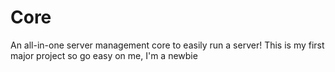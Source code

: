 # Core
An all-in-one server management core to easily run a server!
This is my first major project so go easy on me, I'm a newbie

